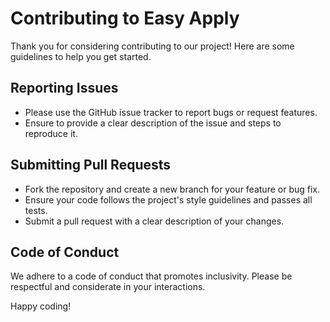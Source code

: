 # Contributing to Easy Apply

Thank you for considering contributing to our project! Here are some guidelines to help you get started.

## Reporting Issues
- Please use the GitHub issue tracker to report bugs or request features.
- Ensure to provide a clear description of the issue and steps to reproduce it.

## Submitting Pull Requests
- Fork the repository and create a new branch for your feature or bug fix.
- Ensure your code follows the project's style guidelines and passes all tests.
- Submit a pull request with a clear description of your changes.

## Code of Conduct
We adhere to a code of conduct that promotes inclusivity. Please be respectful and considerate in your interactions.

Happy coding!
